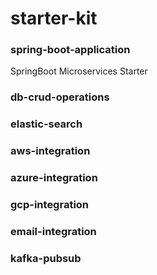# starter-kit

### spring-boot-application
SpringBoot Microservices Starter

### db-crud-operations

### elastic-search

### aws-integration

### azure-integration

### gcp-integration

### email-integration

### kafka-pubsub




